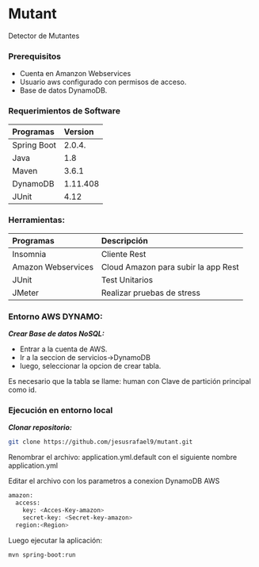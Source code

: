 # Mutant
Detector de Mutantes

### Prerequisitos
- Cuenta en Amanzon Webservices
- Usuario aws configurado con permisos de acceso.
- Base de datos DynamoDB. 

### Requerimientos de Software

Programas               | Version
:-----------------------|:----------
 Spring Boot            |2.0.4.
 Java   	              |1.8
 Maven                  |3.6.1
 DynamoDB               |1.11.408
 JUnit                  |4.12


### Herramientas:
Programas                | Descripción
:-----------------------|:----------
 Insomnia               |Cliente Rest
 Amazon Webservices     |Cloud Amazon para subir la app Rest
 JUnit 					        |Test Unitarios
 JMeter                 |Realizar pruebas de stress

### Entorno AWS DYNAMO:

***Crear Base de datos NoSQL:*** 

- Entrar a la cuenta de AWS. 
- Ir a la seccion de servicios->DynamoDB
- luego, seleccionar la opcion de crear tabla.
 
Es necesario que la tabla se llame: human con Clave de partición principal como id.	


### Ejecución en entorno local
 
***Clonar repositorio:*** 
```bash
git clone https://github.com/jesusrafael9/mutant.git
```

Renombrar el archivo: application.yml.default con el siguiente nombre application.yml

Editar el archivo con los parametros a conexion DynamoDB AWS

```bash
amazon:
  access:
    key: <Acces-Key-amazon>
    secret-key: <Secret-key-amazon>
  region:<Region>
```
Luego ejecutar la aplicación: 
```bash
mvn spring-boot:run
```
